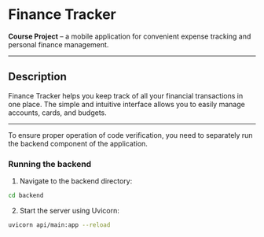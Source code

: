 # Finance Tracker

**Course Project** – a mobile application for convenient expense tracking and personal finance management.

---

## Description

Finance Tracker helps you keep track of all your financial transactions in one place. The simple and intuitive interface allows you to easily manage accounts, cards, and budgets.

---

To ensure proper operation of code verification, you need to separately run the backend component of the application.

### Running the backend

1. Navigate to the backend directory:

```bash
cd backend
```
2. Start the server using Uvicorn:
```bash
uvicorn api/main:app --reload
```
